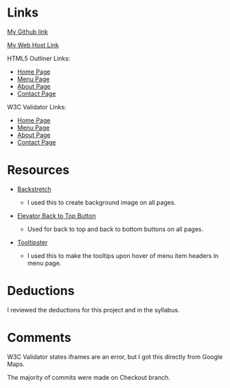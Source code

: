# Links
[My Github link](https://github.com/lorruche/project_final3_gibbons_lori)

[My Web Host Link ](http://www.lorigibbons.com/project_final3_gibbons_lori/)

HTML5 Outliner Links:

* [Home
Page](https://gsnedders.html5.org/outliner/process.py?url=http%3A%2F%2Fwww.lorigibbons.com%2Fproject_final3_gibbons_lori%2Findex.html)
* [Menu
Page](https://gsnedders.html5.org/outliner/process.py?url=http%3A%2F%2Fwww.lorigibbons.com%2Fproject_final3_gibbons_lori%2Fmenu.html)
* [About
Page](https://gsnedders.html5.org/outliner/process.py?url=http%3A%2F%2Fwww.lorigibbons.com%2Fproject_final3_gibbons_lori%2Fabout.html)
* [Contact
Page](https://gsnedders.html5.org/outliner/process.py?url=http%3A%2F%2Fwww.lorigibbons.com%2Fproject_final3_gibbons_lori%2Fcontact.html)

W3C Validator Links:

* [Home
Page](https://validator.w3.org/nu/?doc=http%3A%2F%2Fwww.lorigibbons.com%2Fproject_final3_gibbons_lori%2Findex.html)
* [Menu
Page](https://validator.w3.org/nu/?acceptlanguage=&doc=http%3A%2F%2Fwww.lorigibbons.com%2Fproject_final3_gibbons_lori%2Fmenu.html)
* [About
Page](https://validator.w3.org/nu/?acceptlanguage=&doc=http%3A%2F%2Fwww.lorigibbons.com%2Fproject_final3_gibbons_lori%2Fabout.html)
* [Contact
Page](https://validator.w3.org/nu/?acceptlanguage=&doc=http%3A%2F%2Fwww.lorigibbons.com%2Fproject_final3_gibbons_lori%2Fcontact.html)

# Resources
* [Backstretch](http://www.jquery-backstretch.com/)
    * I used this to create background image on all pages.

* [Elevator Back to Top
Button](http://www.jqueryscript.net/animation/jQuery-Plugin-For-Scroll-To-Top-Bottom-Buttons-elevator.html)
    * Used for back to top and back to bottom buttons on all pages.

* [Tooltipster](http://iamceege.github.io/tooltipster/)
    * I used this to make the tooltips upon hover of menu item headers in menu
page.

# Deductions

I reviewed the deductions for this project and in the syllabus.

# Comments

W3C Validator states iframes are an error, but I got this directly from Google
Maps.

The majority of commits were made on Checkout branch.
